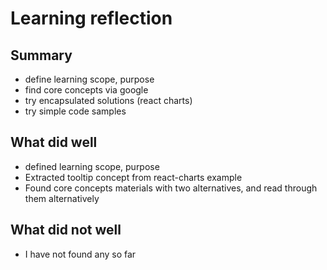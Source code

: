 # Learning reflection

## Summary

- define learning scope, purpose
- find core concepts via google
- try encapsulated solutions (react charts)
- try simple code samples

## What did well

- defined learning scope, purpose
- Extracted tooltip concept from react-charts example
- Found core concepts materials with two alternatives, and read through them alternatively

## What did not well

- I have not found any so far
